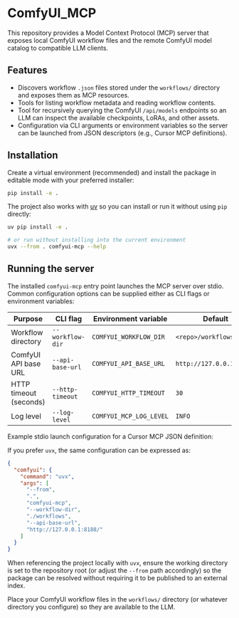 # ComfyUI_MCP

This repository provides a Model Context Protocol (MCP) server that exposes local ComfyUI workflow files and the remote ComfyUI model catalog to compatible LLM clients.

## Features

- Discovers workflow `.json` files stored under the `workflows/` directory and exposes them as MCP resources.
- Tools for listing workflow metadata and reading workflow contents.
- Tool for recursively querying the ComfyUI `/api/models` endpoints so an LLM can inspect the available checkpoints, LoRAs, and other assets.
- Configuration via CLI arguments or environment variables so the server can be launched from JSON descriptors (e.g., Cursor MCP definitions).

## Installation

Create a virtual environment (recommended) and install the package in editable mode with your preferred installer:

```bash
pip install -e .
```

The project also works with [uv](https://github.com/astral-sh/uv) so you can install or run it without using `pip` directly:

```bash
uv pip install -e .

# or run without installing into the current environment
uvx --from . comfyui-mcp --help
```

## Running the server

The installed `comfyui-mcp` entry point launches the MCP server over stdio. Common configuration options can be supplied either as CLI flags or environment variables:

| Purpose | CLI flag | Environment variable | Default |
|---------|----------|----------------------|---------|
| Workflow directory | `--workflow-dir` | `COMFYUI_WORKFLOW_DIR` | `<repo>/workflows` |
| ComfyUI API base URL | `--api-base-url` | `COMFYUI_API_BASE_URL` | `http://127.0.0.1:8188/` |
| HTTP timeout (seconds) | `--http-timeout` | `COMFYUI_HTTP_TIMEOUT` | `30` |
| Log level | `--log-level` | `COMFYUI_MCP_LOG_LEVEL` | `INFO` |

Example stdio launch configuration for a Cursor MCP JSON definition:

If you prefer `uvx`, the same configuration can be expressed as:

```json
{
  "comfyui": {
    "command": "uvx",
    "args": [
      "--from",
      ".",
      "comfyui-mcp",
      "--workflow-dir",
      "./workflows",
      "--api-base-url",
      "http://127.0.0.1:8188/"
    ]
  }
}
```

When referencing the project locally with `uvx`, ensure the working directory is set to the
repository root (or adjust the `--from` path accordingly) so the package can be resolved without
requiring it to be published to an external index.

Place your ComfyUI workflow files in the `workflows/` directory (or whatever directory you configure) so they are available to the LLM.
